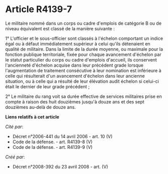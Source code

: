# Article R4139-7

Le militaire nommé dans un corps ou cadre d'emplois de catégorie B ou de niveau équivalent est classé de la manière
suivante :

1° L'officier et le sous-officier sont classés à l'échelon comportant un indice égal ou à défaut immédiatement supérieur à
celui qu'ils détenaient en qualité de militaire. Dans la limite de la durée moyenne, ou maximale pour la fonction publique
territoriale, fixée pour chaque avancement d'échelon par le statut particulier du corps ou cadre d'emplois d'accueil, ils
conservent l'ancienneté d'échelon acquise dans leur précédent grade lorsque l'augmentation de traitement consécutive à leur
nomination est inférieure à celle qui résulterait d'un avancement d'échelon dans leur ancienne situation, ou à celle qui a
résulté de leur élévation audit échelon si celui-ci était le dernier de leur grade précédent ;

2° Le militaire du rang voit sa durée effective de services militaires prise en compte à raison des huit douzièmes jusqu'à
douze ans et des sept douzièmes au-delà de douze ans.

**Liens relatifs à cet article**

_Cité par_:

  - Décret n°2006-441 du 14 avril 2006 - art. 10 (V)
  - Code de la défense. - art. R4139-8 (V)
  - Code de la défense. - art. R4139-9 (V)

_Créé par_:

  - Décret n°2008-392 du 23 avril 2008 - art. (V)
